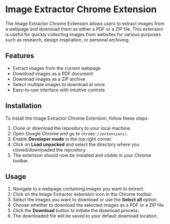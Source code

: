 # Image Extractor Chrome Extension

The Image Extractor Chrome Extension allows users to extract images from a webpage and download them as either a PDF or a ZIP file. This extension is useful for quickly collecting images from websites for various purposes such as research, design inspiration, or personal archiving.

## Features

- Extract images from the current webpage
- Download images as a PDF document
- Download images as a ZIP archive
- Select multiple images to download at once
- Easy-to-use interface with intuitive controls

## Installation

To install the Image Extractor Chrome Extension, follow these steps:

1. Clone or download the repository to your local machine.
2. Open Google Chrome and go to `chrome://extensions/`.
3. Enable **Developer mode** in the top right corner.
4. Click on **Load unpacked** and select the directory where you cloned/downloaded the repository.
5. The extension should now be installed and visible in your Chrome toolbar.

## Usage

1. Navigate to a webpage containing images you want to extract.
2. Click on the Image Extractor extension icon in the Chrome toolbar.
3. Select the images you want to download or use the **Select all** option.
4. Choose whether to download the selected images as a PDF or a ZIP file.
5. Click the **Download** button to initiate the download process.
6. The downloaded file will be saved to your default download location.
